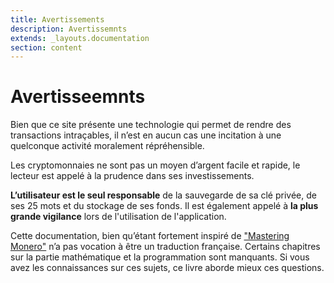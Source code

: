 ```yaml
---
title: Avertissements
description: Avertissemnts
extends: _layouts.documentation
section: content
---
```


# Avertisseemnts

Bien que ce site présente une technologie qui permet de rendre des transactions intraçables, il n’est en aucun cas une incitation à une quelconque activité moralement répréhensible.

Les cryptomonnaies ne sont pas un moyen d’argent facile et rapide, le lecteur est appelé à la prudence dans ses investissements.

**L’utilisateur est le seul responsable** de la sauvegarde de sa clé privée, de ses 25 mots et du stockage de ses fonds. Il est également appelé à **la plus grande vigilance** lors de l'utilisation de l'application.

Cette documentation, bien qu’étant fortement inspiré de  ["Mastering Monero"](https://www.amazon.com/Mastering-Monero-future-private-transactions-ebook/dp/B07QW35KZN/ref=sr_1_1) n’a pas vocation à être un traduction française. Certains chapitres sur la partie mathématique et la programmation sont manquants. Si vous avez les connaissances sur ces sujets, ce livre aborde mieux ces questions.